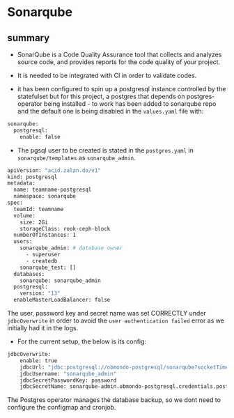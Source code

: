 # Sonarqube

## summary

-   SonarQube is a Code Quality Assurance tool that collects and analyzes source code, and provides reports for the code quality of your project.

-   It is needed to be integrated with CI in order to validate codes.

-   it has been configured to spin up a postgresql instance controlled by the statefulset but for this project, a postgres that depends on postgres-operator being installed - to work has been added to sonarqube repo and the default one is being disabled in the ```values.yaml``` file with:

```bash
sonarqube:
  postgresql:
    enable: false
```


-   The pgsql user to be created is stated in the ```postgres.yaml``` in ```sonarqube/templates``` as ```sonarqube_admin```.

```bash
apiVersion: "acid.zalan.do/v1"
kind: postgresql
metadata:
  name: teamname-postgresql
  namespace: sonarqube
spec:
  teamId: teamname
  volume:
    size: 2Gi
    storageClass: rook-ceph-block
  numberOfInstances: 1
  users:
    sonarqube_admin: # database owner
      - superuser
      - createdb
    sonarqube_test: []
  databases:
    sonarqube: sonarqube_admin
  postgresql:
    version: "13"
  enableMasterLoadBalancer: false
```

The user, password key and secret name was set CORRECTLY under ```jdbcOverwrite``` in order to avoid the ```user authentication failed``` error as we initially had it in the logs.

-   For the current setup, the below is its config:

```bash
jdbcOverwrite:
    enable: true
    jdbcUrl: "jdbc:postgresql://obmondo-postgresql/sonarqube?socketTimeout=1500"
    jdbcUsername: "sonarqube_admin"
    jdbcSecretPasswordKey: password
    jdbcSecretName: sonarqube-admin.obmondo-postgresql.credentials.postgresql.acid.zalan.do
```

The Postgres operator manages the database backup, so we dont need to configure the configmap and cronjob.
